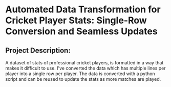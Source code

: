 # Automated Data Transformation for Cricket Player Stats: Single-Row Conversion and Seamless Updates
## Project Description:
A dataset of stats of professional cricket players, is formatted in a way that makes it difficult to use. I've converted the data which has multiple lines per player into a single row per player. The data is converted with a python script and can be reused to update the stats as more matches are played.
